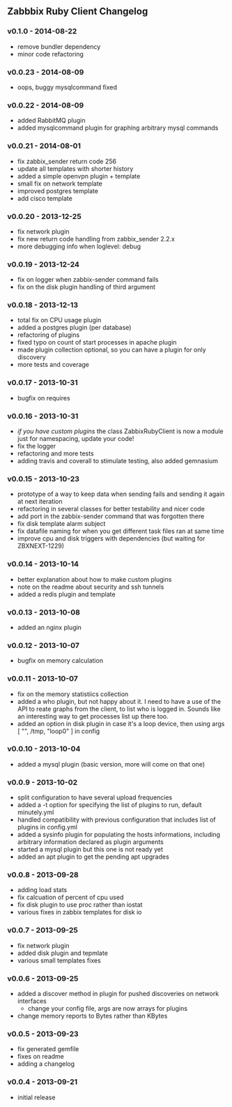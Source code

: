 Zabbbix Ruby Client Changelog
-----------------------------

### v0.1.0 - 2014-08-22
- remove bundler dependency
- minor code refactoring

### v0.0.23 - 2014-08-09
- oops, buggy mysqlcommand fixed

### v0.0.22 - 2014-08-09
- added RabbitMQ plugin
- added mysqlcommand plugin for graphing arbitrary mysql commands

### v0.0.21 - 2014-08-01
- fix zabbix_sender return code 256
- update all templates with shorter history
- added a simple openvpn plugin + template
- small fix on network template
- improved postgres template
- add cisco template

### v0.0.20 - 2013-12-25
- fix network plugin
- fix new return code handling from zabbix_sender 2.2.x
- more debugging info when loglevel: debug

### v0.0.19 - 2013-12-24
- fix on logger when zabbix-sender command fails
- fix on the disk plugin handling of third argument

### v0.0.18 - 2013-12-13
- total fix on CPU usage plugin
- added a postgres plugin (per database)
- refactoring of plugins
- fixed typo on count of start processes in apache plugin
- made plugin collection optional, so you can have a plugin for only discovery
- more tests and coverage

### v0.0.17 - 2013-10-31
- bugfix on requires

### v0.0.16 - 2013-10-31
- _if you have custom plugins_ the class ZabbixRubyClient is now a module just for namespacing, update your code!
- fix the logger
- refactoring and more tests
- adding travis and coverall to stimulate testing, also added gemnasium

### v0.0.15 - 2013-10-23
- prototype of a way to keep data when sending fails and sending it again at next iteration
- refactoring in several classes for better testability and nicer code
- add port in the zabbix-sender command that was forgotten there
- fix disk template alarm subject
- fix datafile naming for when you get different task files ran at same time
- improve cpu and disk triggers with dependencies (but waiting for ZBXNEXT-1229)

### v0.0.14 - 2013-10-14
- better explanation about how to make custom plugins
- note on the readme about security and ssh tunnels
- added a redis plugin and template

### v0.0.13 - 2013-10-08
- added an nginx plugin

### v0.0.12 - 2013-10-07
- bugfix on memory calculation

### v0.0.11 - 2013-10-07
- fix on the memory statistiics collection
- added a who plugin, but not happy about it. I need to have a use of the API to reate graphs from the client, to list who is logged in. Sounds like an interesting way to get processes list up there too.
- added an option in disk plugin in case it's a loop device, then using args [ "", /tmp, "loop0" ] in config

### v0.0.10 - 2013-10-04
- added a mysql plugin (basic version, more will come on that one)

### v0.0.9 - 2013-10-02
- split configuration to have several upload frequencies
- added a -t option for specifying the list of plugins to run, default minutely.yml
- handled compatibility with previous configuration that includes list of plugins in config.yml
- added a sysinfo plugin for populating the hosts informations, including arbitrary information declared as plugin arguments
- started a mysql plugin but this one is not ready yet
- added an apt plugin to get the pending apt upgrades

### v0.0.8 - 2013-09-28
- adding load stats
- fix calcuation of percent of cpu used
- fix disk plugin to use proc rather than iostat
- various fixes in zabbix templates for disk io

### v0.0.7 - 2013-09-25
- fix network plugin
- added disk plugin and tepmlate
- various small templates fixes

### v0.0.6 - 2013-09-25
- added a discover method in plugin for pushed discoveries on network interfaces
  - change your config file, args are now arrays for plugins
- change memory reports to Bytes rather than KBytes

### v0.0.5 - 2013-09-23
- fix generated gemfile
- fixes on readme
- adding a changelog

### v0.0.4 - 2013-09-21
- initial release
